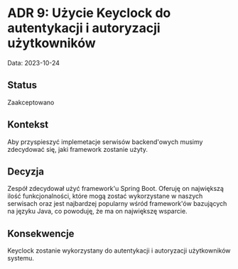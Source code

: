 # ADR 9: Użycie Keyclock do autentykacji i autoryzacji użytkowników

Data: 2023-10-24

## Status
Zaakceptowano

## Kontekst
Aby przyspieszyć implemetacje serwisów backend'owych musimy zdecydować się, jaki framework zostanie użyty.

## Decyzja
Zespół zdecydował użyć framework'u Spring Boot. Oferuję on największą ilość funkcjonalności, które mogą zostać 
wykorzystane w naszych serwisach oraz jest najbardzej popularny wśród framework'ów bazujących na języku Java,
co powoduję, że ma on największę wsparcie.

## Konsekwencje
Keyclock zostanie wykorzystany do autentykacji i autoryzacji użytkowników systemu.